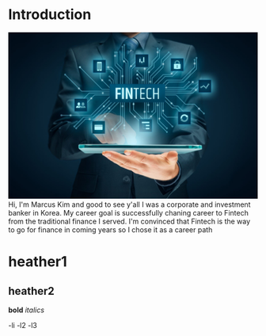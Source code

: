 # Introduction #
![Fintech](https://github.com/coolwonny/demo/blob/master/fintech.jpg)
Hi, I'm Marcus Kim and good to see y'all
I was a corporate and investment banker in Korea.
My career goal is successfully chaning career to Fintech from the traditional finance I served.
I'm convinced that Fintech is the way to go for finance in coming years so I chose it as a career path 

# heather1
## heather2
**bold**
*italics*

-li
  -l2
    -l3
    

    
